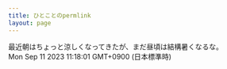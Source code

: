 ```yaml
---
title: ひとことのpermlink
layout: page
---
```

<div class="box" dt="1694398681541">
  最近朝はちょっと涼しくなってきたが、まだ昼頃は結構暑くなるな。
  <div class="content is-small">Mon Sep 11 2023 11:18:01 GMT+0900 (日本標準時)</div>
</div>